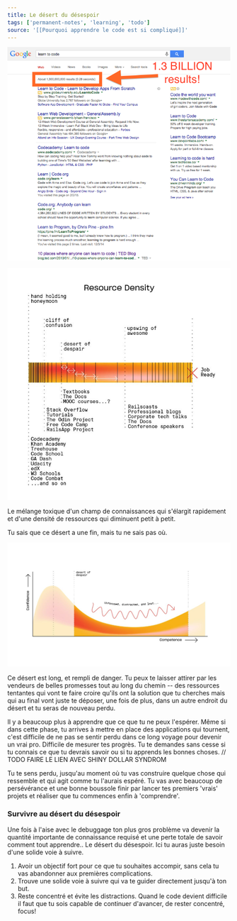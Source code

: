 ```yaml
---
title: Le désert du désespoir
tags: ['permanent-notes', 'learning', 'todo']
source: '[[Pourquoi apprendre le code est si compliqué]]'
---
```


![desert](desert.png)

![desert2](desert2.png)

Le mélange toxique d'un champ de connaissances qui s'élargit rapidement et d'une densité de ressources qui diminuent petit à petit.

Tu sais que ce désert a une fin, mais tu ne sais pas où.

![desert3](desert3.png)

Ce désert est long, et rempli de danger. Tu peux te laisser attirer par les vendeurs de belles promesses tout au long du chemin -- des ressources tentantes qui vont te faire croire qu'ils ont la solution que tu cherches mais qui au final vont juste te déposer, une fois de plus, dans un autre endroit du désert et tu seras de nouveau perdu.

Il y a beaucoup plus à apprendre que ce que tu ne peux l'espérer. Même si dans cette phase, tu arrives à mettre en place des applications qui tournent, c'est difficile de ne pas se sentir perdu dans ce long voyage pour devenir un vrai pro. Difficile de mesurer tes progrès. Tu te demandes sans cesse si tu connais ce que tu devrais savoir ou si tu apprends les bonnes choses. // TODO FAIRE LE LIEN AVEC SHINY DOLLAR SYNDROM

Tu te sens perdu, jusqu'au moment où tu vas construire quelque chose qui ressemble et qui agit comme tu l'aurais espéré. Tu vas avec beaucoup de persévérance et une bonne boussole finir par lancer tes premiers 'vrais' projets et réaliser que tu commences enfin à 'comprendre'.

### Survivre au désert du désespoir

Une fois à l'aise avec le debuggage ton plus gros problème va devenir la quantité importante de connaissance requisé et une perte totale de savoir comment tout apprendre.. Le désert du désespoir. Ici tu auras juste besoin d'une solide voie à suivre.

1. Avoir un objectif fort pour ce que tu souhaites accompir, sans cela tu vas abandonner aux premières complications.
2. Trouve une solide voie à suivre qui va te guider directement jusqu'à ton but.
3. Reste concentré et évite les distractions. Quand le code devient difficile il faut que tu sois capable de continuer d'avancer, de rester concentré, focus! 